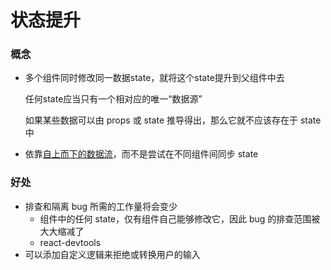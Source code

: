 # 状态提升

### 概念

- 多个组件同时修改同一数据state，就将这个state提升到父组件中去
    
    任何state应当只有一个相对应的唯一“数据源”
    
    如果某些数据可以由 props 或 state 推导得出，那么它就不应该存在于 state 中
    
- 依靠[自上而下的数据流](https://zh-hans.reactjs.org/docs/state-and-lifecycle.html#the-data-flows-down)，而不是尝试在不同组件间同步 state

### 好处

- 排查和隔离 bug 所需的工作量将会变少
    - 组件中的任何 state，仅有组件自己能够修改它，因此 bug 的排查范围被大大缩减了
    - react-devtools
- 可以添加自定义逻辑来拒绝或转换用户的输入